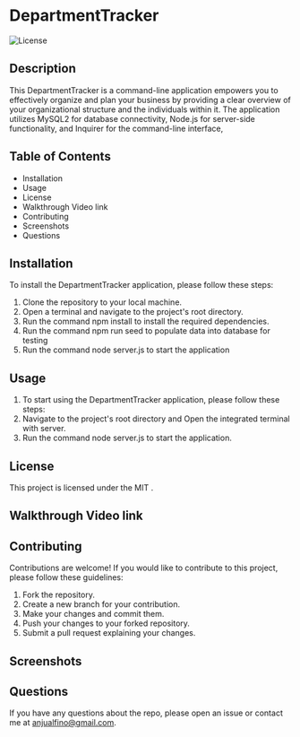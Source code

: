 # DepartmentTracker
![License](https://img.shields.io/badge/License-MIT-yellow.svg)

## Description

This DepartmentTracker is a command-line application empowers you to effectively organize and plan your business by providing a clear overview of your organizational structure and the individuals within it. The application utilizes MySQL2 for database connectivity, Node.js for server-side functionality, and Inquirer for the command-line interface,


## Table of Contents

 - Installation
 - Usage
 - License
 - Walkthrough Video link
 - Contributing
 - Screenshots
 - Questions

## Installation

To install the DepartmentTracker application, please follow these steps:

1. Clone the repository to your local machine.
2. Open a terminal and navigate to the project's root directory.
3. Run the command npm install to install the required dependencies.
4. Run the command npm run seed to populate data into database for testing
5. Run the command node server.js to start the application


## Usage

1. To start using the DepartmentTracker application, please follow these steps:
2. Navigate to the project's root directory and Open the integrated terminal with server.
3. Run the command node server.js to start the application.

## License

This project is licensed under the MIT .

## Walkthrough Video link


## Contributing

Contributions are welcome! If you would like to contribute to this project, please follow these guidelines:

1. Fork the repository.
2. Create a new branch for your contribution.
3. Make your changes and commit them.
4. Push your changes to your forked repository.
5. Submit a pull request explaining your changes.

## Screenshots


## Questions
If you have any questions about the repo, please open an issue or contact me at anjualfino@gmail.com. 
